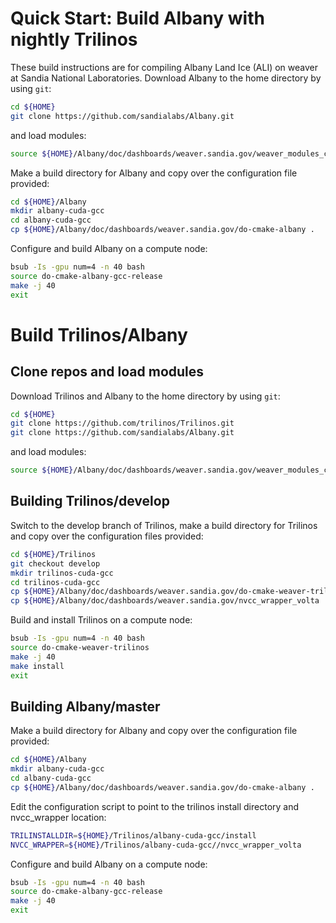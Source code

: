 # Quick Start: Build Albany with nightly Trilinos
These build instructions are for compiling Albany Land Ice (ALI) on weaver at Sandia National Laboratories.
Download Albany to the home directory by using `git`:
```sh
cd ${HOME}
git clone https://github.com/sandialabs/Albany.git
```
and load modules:
```sh
source ${HOME}/Albany/doc/dashboards/weaver.sandia.gov/weaver_modules_cuda.sh
```
Make a build directory for Albany and copy over the configuration file provided:
```sh
cd ${HOME}/Albany
mkdir albany-cuda-gcc
cd albany-cuda-gcc
cp ${HOME}/Albany/doc/dashboards/weaver.sandia.gov/do-cmake-albany .
```
Configure and build Albany on a compute node:
```sh
bsub -Is -gpu num=4 -n 40 bash
source do-cmake-albany-gcc-release
make -j 40
exit
```

# Build Trilinos/Albany
## Clone repos and load modules
Download Trilinos and Albany to the home directory by using `git`:
```sh
cd ${HOME}
git clone https://github.com/trilinos/Trilinos.git
git clone https://github.com/sandialabs/Albany.git
```
and load modules:
```sh
source ${HOME}/Albany/doc/dashboards/weaver.sandia.gov/weaver_modules_cuda.sh
```

## Building Trilinos/develop
Switch to the develop branch of Trilinos, make a build directory for Trilinos and copy over the configuration files provided:
```sh
cd ${HOME}/Trilinos
git checkout develop
mkdir trilinos-cuda-gcc
cd trilinos-cuda-gcc
cp ${HOME}/Albany/doc/dashboards/weaver.sandia.gov/do-cmake-weaver-trilinos .
cp ${HOME}/Albany/doc/dashboards/weaver.sandia.gov/nvcc_wrapper_volta .
```
Build and install Trilinos on a compute node:
```sh
bsub -Is -gpu num=4 -n 40 bash
source do-cmake-weaver-trilinos
make -j 40
make install
exit
```

## Building Albany/master
Make a build directory for Albany and copy over the configuration file provided:
```sh
cd ${HOME}/Albany
mkdir albany-cuda-gcc
cd albany-cuda-gcc
cp ${HOME}/Albany/doc/dashboards/weaver.sandia.gov/do-cmake-albany .
```
Edit the configuration script to point to the trilinos install directory and nvcc_wrapper location:
```sh
TRILINSTALLDIR=${HOME}/Trilinos/albany-cuda-gcc/install
NVCC_WRAPPER=${HOME}/Trilinos/albany-cuda-gcc//nvcc_wrapper_volta
```
Configure and build Albany on a compute node:
```sh
bsub -Is -gpu num=4 -n 40 bash
source do-cmake-albany-gcc-release
make -j 40
exit
```
